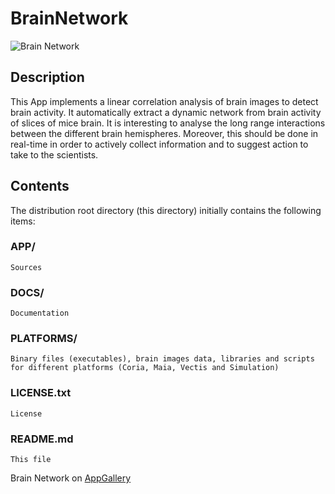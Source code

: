 # BrainNetwork

<img src="http://appgallery.maxeler.com/v0.1/app/Brain%20Network/icon" alt="Brain Network">

## Description
This App implements a linear correlation analysis of brain images to detect brain activity. It automatically extract a dynamic network from brain activity of slices of mice brain. It is interesting to analyse the long range interactions between the different brain hemispheres. Moreover, this should be done in real-time in order to actively collect information and to suggest action to take to the scientists.

## Contents
The distribution root directory (this directory) initially contains the following items:  
### APP/

    Sources

### DOCS/  

    Documentation

### PLATFORMS/

    Binary files (executables), brain images data, libraries and scripts for different platforms (Coria, Maia, Vectis and Simulation)  
  
### LICENSE.txt

    License
    
### README.md

    This file  

Brain Network on [AppGallery](http://appgallery.maxeler.com/)   
